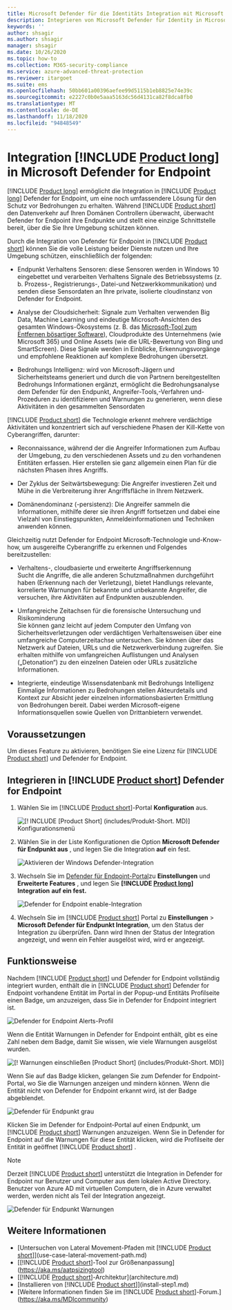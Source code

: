 ```yaml
---
title: Microsoft Defender für die Identitäts Integration mit Microsoft Defender for Endpoint
description: Integrieren von Microsoft Defender für Identity in Microsoft Defender for Endpoint für die vollständige Bedrohungserkennung
keywords: ''
author: shsagir
ms.author: shsagir
manager: shsagir
ms.date: 10/26/2020
ms.topic: how-to
ms.collection: M365-security-compliance
ms.service: azure-advanced-threat-protection
ms.reviewer: itargoet
ms.suite: ems
ms.openlocfilehash: 50bb601a00396aefee99d5115b1eb8825e74e39c
ms.sourcegitcommit: e2227c0b0e5aaa5163dc56d4131ca82f8dca8fb0
ms.translationtype: MT
ms.contentlocale: de-DE
ms.lasthandoff: 11/18/2020
ms.locfileid: "94848549"
---
```

# <a name="integrate-product-long-with-microsoft-defender-for-endpoint"></a>Integration [!INCLUDE [Product long](includes/product-long.md)] in Microsoft Defender for Endpoint

[!INCLUDE [Product long](includes/product-long.md)] ermöglicht die Integration in [!INCLUDE [Product long](includes/product-long.md)] Defender for Endpoint, um eine noch umfassendere Lösung für den Schutz vor Bedrohungen zu erhalten. Während [!INCLUDE [Product short](includes/product-short.md)] den Datenverkehr auf Ihren Domänen Controllern überwacht, überwacht Defender for Endpoint ihre Endpunkte und stellt eine einzige Schnittstelle bereit, über die Sie Ihre Umgebung schützen können.

Durch die Integration von Defender für Endpoint in [!INCLUDE [Product short](includes/product-short.md)] können Sie die volle Leistung beider Dienste nutzen und Ihre Umgebung schützen, einschließlich der folgenden:

- Endpunkt Verhaltens Sensoren: diese Sensoren werden in Windows 10 eingebettet und verarbeiten Verhaltens Signale des Betriebssystems (z. b. Prozess-, Registrierungs-, Datei-und Netzwerkkommunikation) und senden diese Sensordaten an Ihre private, isolierte cloudinstanz von Defender for Endpoint.

- Analyse der Cloudsicherheit: Signale zum Verhalten verwenden Big Data, Machine Learning und eindeutige Microsoft-Ansichten des gesamten Windows-Ökosystems (z. B. das [Microsoft-Tool zum Entfernen bösartiger Software](https://www.microsoft.com/download/malicious-software-removal-tool-details.aspx)), Cloudprodukte des Unternehmens (wie Microsoft 365) und Online Assets (wie die URL-Bewertung von Bing und SmartScreen). Diese Signale werden in Einblicke, Erkennungsvorgänge und empfohlene Reaktionen auf komplexe Bedrohungen übersetzt.

- Bedrohungs Intelligenz: wird von Microsoft-Jägern und Sicherheitsteams generiert und durch die von Partnern bereitgestellten Bedrohungs Informationen ergänzt, ermöglicht die Bedrohungsanalyse dem Defender für den Endpunkt, Angreifer-Tools,-Verfahren und-Prozeduren zu identifizieren und Warnungen zu generieren, wenn diese Aktivitäten in den gesammelten Sensordaten

[!INCLUDE [Product short](includes/product-short.md)] die Technologie erkennt mehrere verdächtige Aktivitäten und konzentriert sich auf verschiedene Phasen der Kill-Kette von Cyberangriffen, darunter:

- Reconnaissance, während der die Angreifer Informationen zum Aufbau der Umgebung, zu den verschiedenen Assets und zu den vorhandenen Entitäten erfassen. Hier erstellen sie ganz allgemein einen Plan für die nächsten Phasen ihres Angriffs.

- Der Zyklus der Seitwärtsbewegung: Die Angreifer investieren Zeit und Mühe in die Verbreiterung ihrer Angriffsfläche in Ihrem Netzwerk.

- Domänendominanz (-persistenz): Die Angreifer sammeln die Informationen, mithilfe derer sie ihren Angriff fortsetzen und dabei eine Vielzahl von Einstiegspunkten, Anmeldeinformationen und Techniken anwenden können.

Gleichzeitig nutzt Defender for Endpoint Microsoft-Technologie und-Know-how, um ausgereifte Cyberangriffe zu erkennen und Folgendes bereitzustellen:

- Verhaltens-, cloudbasierte und erweiterte Angriffserkennung  
Sucht die Angriffe, die alle anderen Schutzmaßnahmen durchgeführt haben (Erkennung nach der Verletzung), bietet Handlungs relevante, korrelierte Warnungen für bekannte und unbekannte Angreifer, die versuchen, ihre Aktivitäten auf Endpunkten auszublenden.

- Umfangreiche Zeitachsen für die forensische Untersuchung und Risikominderung  
Sie können ganz leicht auf jedem Computer den Umfang von Sicherheitsverletzungen oder verdächtigen Verhaltensweisen über eine umfangreiche Computerzeitachse untersuchen. Sie können über das Netzwerk auf Dateien, URLs und die Netzwerkverbindung zugreifen. Sie erhalten mithilfe von umfangreichen Auflistungen und Analysen („Detonation“) zu den einzelnen Dateien oder URLs zusätzliche Informationen.

- Integrierte, eindeutige Wissensdatenbank mit Bedrohungs Intelligenz  
Einmalige Informationen zu Bedrohungen stellen Akteurdetails und Kontext zur Absicht jeder einzelnen informationsbasierten Ermittlung von Bedrohungen bereit. Dabei werden Microsoft-eigene Informationsquellen sowie Quellen von Drittanbietern verwendet.

## <a name="prerequisites"></a>Voraussetzungen

Um dieses Feature zu aktivieren, benötigen Sie eine Lizenz für [!INCLUDE [Product short](includes/product-short.md)] und Defender for Endpoint.

<a name="how-to-integrate-azure-atp-with-microsoft-defender-atp"></a>

## <a name="how-to-integrate-product-short-with-defender-for-endpoint"></a>Integrieren in [!INCLUDE [Product short](includes/product-short.md)] Defender for Endpoint

1. Wählen Sie im [!INCLUDE [Product short](includes/product-short.md)]-Portal **Konfiguration** aus.

    ![[! INCLUDE [Product Short] (includes/Produkt-Short. MD)] Konfigurationsmenü](media/msde-configuration.png)
1. Wählen Sie in der Liste Konfigurationen die Option **Microsoft Defender für Endpunkt aus** , und legen Sie die Integration **auf** ein fest.

    ![Aktivieren der Windows Defender-Integration](media/msde-enable-integration.png)

1. Wechseln Sie im [Defender für Endpoint-Portal](https://securitycenter.windows.com/preferences/advanced)zu **Einstellungen** und **Erweiterte Features** , und legen Sie **[!INCLUDE [Product long](includes/product-long.md)] Integration** **auf ein fest.**

    ![Defender for Endpoint enable-Integration](media/msde-enable.png)

1. Wechseln Sie im [!INCLUDE [Product short](includes/product-short.md)] Portal zu **Einstellungen**  >  **Microsoft Defender für Endpunkt Integration**, um den Status der Integration zu überprüfen. Dann wird Ihnen der Status der Integration angezeigt, und wenn ein Fehler ausgelöst wird, wird er angezeigt.

## <a name="how-it-works"></a>Funktionsweise

Nachdem [!INCLUDE [Product short](includes/product-short.md)] und Defender for Endpoint vollständig integriert wurden, enthält die in [!INCLUDE [Product short](includes/product-short.md)] Defender for Endpoint vorhandene Entität im Portal in der Popup-und Entitäts Profilseite einen Badge, um anzuzeigen, dass Sie in Defender for Endpoint integriert ist.

 ![Defender for Endpoint Alerts-Profil](media/profile-alerts-msde.png)

Wenn die Entität Warnungen in Defender for Endpoint enthält, gibt es eine Zahl neben dem Badge, damit Sie wissen, wie viele Warnungen ausgelöst wurden.

 ![[! Warnungen einschließen [Product Short] (includes/Produkt-Short. MD)]](media/msde-icon-alerts.png)

Wenn Sie auf das Badge klicken, gelangen Sie zum Defender for Endpoint-Portal, wo Sie die Warnungen anzeigen und mindern können. Wenn die Entität nicht von Defender for Endpoint erkannt wird, ist der Badge abgeblendet.

 ![Defender für Endpunkt grau](media/msde-grey.png)

Klicken Sie im Defender for Endpoint-Portal auf einen Endpunkt, um [!INCLUDE [Product short](includes/product-short.md)] Warnungen anzuzeigen. Wenn Sie in Defender for Endpoint auf die Warnungen für diese Entität klicken, wird die Profilseite der Entität in geöffnet [!INCLUDE [Product short](includes/product-short.md)] .

 > [!NOTE]
 > Derzeit [!INCLUDE [Product short](includes/product-short.md)] unterstützt die Integration in Defender for Endpoint nur Benutzer und Computer aus dem lokalen Active Directory. Benutzer von Azure AD mit virtuellen Computern, die in Azure verwaltet werden, werden nicht als Teil der Integration angezeigt.

![Defender für Endpunkt Warnungen](media/msde-alerts.png)

## <a name="see-also"></a>Weitere Informationen

- [Untersuchen von Lateral Movement-Pfaden mit [!INCLUDE [Product short](includes/product-short.md)]](use-case-lateral-movement-path.md)
- [[!INCLUDE [Product short](includes/product-short.md)]-Tool zur Größenanpassung](https://aka.ms/aatpsizingtool)
- [[!INCLUDE [Product short](includes/product-short.md)]-Architektur](architecture.md)
- [Installieren von [!INCLUDE [Product short](includes/product-short.md)]](install-step1.md)
- [Weitere Informationen finden Sie im [!INCLUDE [Product short](includes/product-short.md)]-Forum.](https://aka.ms/MDIcommunity)
